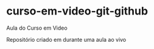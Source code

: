 # curso-em-video-git-github
 Aula do Curso em Video

 Repositório criado em durante uma aula ao vivo
